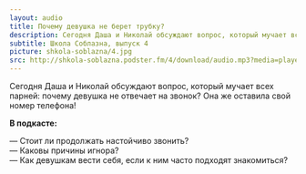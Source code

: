 ```yaml
---
layout: audio
title: Почему девушка не берет трубку?
description: Сегодня Даша и Николай обсуждают вопрос, который мучает всех парней...
subtitle: Школа Соблазна, выпуск 4
picture: shkola-soblazna/4.jpg
src: http://shkola-soblazna.podster.fm/4/download/audio.mp3?media=player
---
```


Сегодня Даша и Николай обсуждают вопрос, который мучает всех парней: почему девушка не отвечает на звонок? Она же оставила свой номер телефона!

**В подкасте:**

— Стоит ли продолжать настойчиво звонить?  
— Каковы причины игнора?  
— Как девушкам вести себя, если к ним часто подходят знакомиться?  
